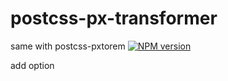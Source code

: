 # postcss-px-transformer

same with postcss-pxtorem [![NPM version](https://badge.fury.io/js/postcss-pxtorem.svg)](http://badge.fury.io/js/postcss-pxtorem)

add option

```

``` 